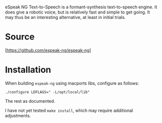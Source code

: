 eSpeak NG Text-to-Speech is a formant-synthesis text-to-speech engine.
It does give a robotic voice, but is relatively fast and simple to get
going. It may thus be an interesting alternative, at least in initial
trials.


#  Source


[https://github.com/espeak-ng/espeak-ng]


#  Installation


When building `espeak-ng` using macports libs, configure as follows:


```
./configure LDFLAGS=" -L/opt/local/lib"
```


The rest as documented.


I have not yet tested `make install`, which may require additional
adjustments.
